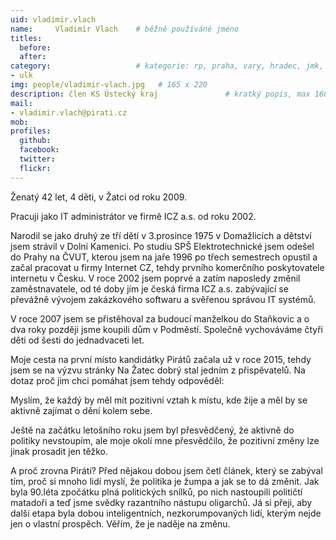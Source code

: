 ```yaml
---
uid: vladimir.vlach
name:     Vladimír Vlach 	# běžně používáné jméno
titles:
  before: 
  after:
category:                 	# kategorie: rp, praha, vary, hradec, jmk, senat
- ulk
img: people/vladimir-vlach.jpg   # 165 x 220
description: člen KS Ústecký kraj           	# kratký popis, max 160 znaků
mail:
- vladimir.vlach@pirati.cz
mob:	
profiles:
  github:
  facebook: 
  twitter: 
  flickr: 
---
```


Ženatý 42 let, 4 děti, v Žatci od roku 2009.

Pracuji jako IT administrátor ve firmě ICZ a.s. od roku 2002.

Narodil se jako druhý ze tří dětí v 3.prosince 1975 v Domažlicích a dětství jsem strávil v Dolní Kamenici. Po studiu SPŠ Elektrotechnické jsem odešel do Prahy na ČVUT, kterou jsem na jaře 1996 po třech semestrech opustil a začal pracovat u firmy Internet CZ, tehdy prvního komerčního poskytovatele internetu v Česku. V roce 2002 jsem poprvé a zatím naposledy změnil zaměstnavatele, od té doby jím je česká firma ICZ a.s. zabývající se převážně vývojem zakázkového softwaru a svěřenou správou IT systémů.

V roce 2007 jsem se přistěhoval za budoucí manželkou do Staňkovic a o dva roky později jsme koupili dům v Podměstí. Společně vychováváme čtyři děti od šesti do jednadvaceti let.

Moje cesta na první místo kandidátky Pirátů začala už v roce 2015, tehdy jsem se na výzvu stránky Na Žatec dobrý stal jedním z přispěvatelů. Na dotaz proč jim chci pomáhat jsem tehdy odpověděl:

Myslím, že každý by měl mít pozitivní vztah k místu, kde žije a měl by se aktivně zajímat o dění kolem sebe.

Ještě na začátku letošního roku jsem byl přesvědčený, že aktivně do politiky nevstoupím, ale moje okolí mne přesvědčilo, že pozitivní změny lze jinak prosadit jen těžko.

A proč zrovna Piráti? Před nějakou dobou jsem četl článek, který se zabýval tím, proč si mnoho lidí myslí, že politika je žumpa a jak se to dá změnit. Jak byla 90.léta zpočátku plná politických snílků, po nich nastoupili političtí matadoři a teď jsme svědky razantního nástupu oligarchů. Já si přeji, aby další etapa byla dobou inteligentních, nezkorumpovaných lidí, kterým nejde jen o vlastní prospěch. Věřím, že je naděje na změnu.
